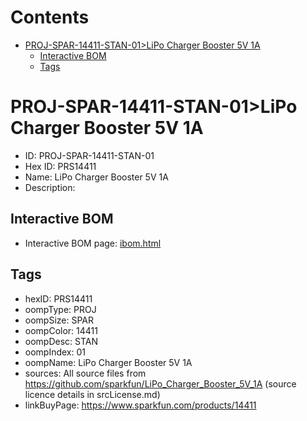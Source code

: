 



Contents
========

* [PROJ-SPAR-14411-STAN-01>LiPo Charger Booster 5V 1A](#proj-spar-14411-stan-01lipo-charger-booster-5v-1a)
	* [Interactive BOM](#interactive-bom)
	* [Tags](#tags)

# PROJ-SPAR-14411-STAN-01>LiPo Charger Booster 5V 1A

- ID: PROJ-SPAR-14411-STAN-01
- Hex ID: PRS14411
- Name: LiPo Charger Booster 5V 1A
- Description: 

## Interactive BOM

- Interactive BOM page: [ibom.html](kicad/bom/ibom.html)

## Tags

- hexID: PRS14411
- oompType: PROJ
- oompSize: SPAR
- oompColor: 14411
- oompDesc: STAN
- oompIndex: 01
- oompName: LiPo Charger Booster 5V 1A
- sources: All source files from https://github.com/sparkfun/LiPo_Charger_Booster_5V_1A (source licence details in srcLicense.md)
- linkBuyPage: https://www.sparkfun.com/products/14411
